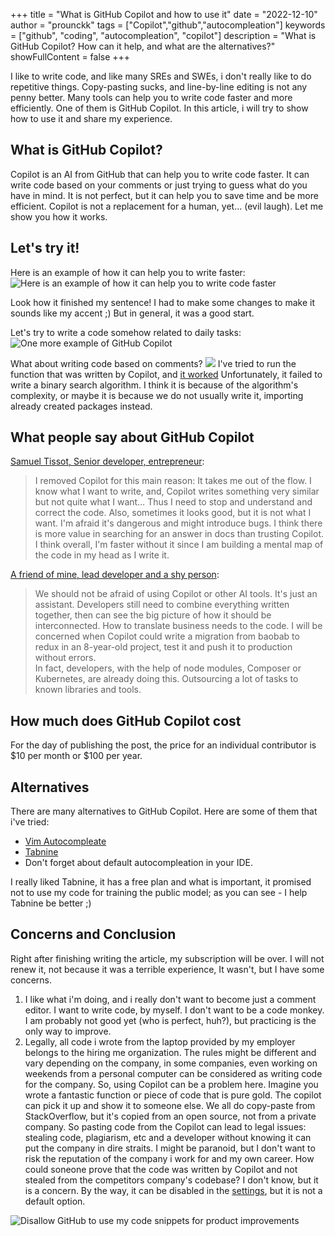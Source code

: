 +++
title = "What is GitHub Copilot and how to use it"
date = "2022-12-10"
author = "prounckk"
tags = ["Copilot","github","autocompleation"]
keywords = ["github", "coding", "autocompleation", "copilot"]
description = "What is GitHub Copilot? How can it help, and what are the alternatives?"
showFullContent = false
+++

I like to write code, and like many SREs and SWEs, i don't really like to do repetitive things. Copy-pasting sucks, and line-by-line editing is not any penny better. Many tools can help you to write code faster and more efficiently. One of them is GitHub Copilot. In this article, i will try to show how to use it and share my experience.

## What is GitHub Copilot?
Copilot is an AI from GitHub that can help you to write code faster. It can write code based on your comments or just trying to guess what do you have in mind. It is not perfect, but it can help you to save time and be more efficient. Copilot is not a replacement for a human, yet... (evil laugh). Let me show you how it works.

## Let's try it!
Here is an example of how it can help you to write faster:
![Here is an example of how it can help you to write code faster](/2022/copilot-wrote-article-for-me.png "Here is an example of how it can help you to write code faster")

Look how it finished my sentence! I had to make some changes to make it sounds like my accent ;) But in general, it was a good start.

Let's try to write a code somehow related to daily tasks:
![One more example of GitHub Copilot](/2022/githubcopilot-faster.gif "One more example of GitHub Copilot")

What about writing code based on comments? 
![](/2022/github-copilot-bubble-sorting-go.gif )
I've tried to run the function that was written by Copilot, and [it worked](https://play.golang.com/p/Z9AJUEOhud6)
Unfortunately, it failed to write a binary search algorithm. I think it is because of the algorithm's complexity, or maybe it is because we do not usually write it, importing already created packages instead.


## What people say about GitHub Copilot
[Samuel Tissot, Senior developer, entrepreneur](https://www.linkedin.com/in/samueltissot/):
>  I removed Copilot for this main reason: It takes me out of the flow. I know what I want to write, and, Copilot writes something very similar but not quite what I want… Thus I need to stop and understand and correct the code. 
Also, sometimes it looks good, but it is not what I want. I'm afraid it's dangerous and might introduce bugs.  I think there is more value in searching for an answer in docs than trusting Copilot.  I think overall, I'm faster without it since I am building a mental map of the code in my head as I write it.

[A friend of mine, lead developer and a shy person](https://www.linkedin.com/in/zarif-safiullin/):
> We should not be afraid of using Copilot or other AI tools. 
It's just an assistant. Developers still need to combine everything written together, then can see the big picture of how it should be interconnected. How to translate business needs to the code.  I will be concerned when Copilot could write a migration from baobab to redux in an 8-year-old project, test it and push it to production without errors.   
In fact, developers, with the help of node modules, Composer or Kubernetes, are already doing this. Outsourcing a lot of tasks to known libraries and tools.


## How much does GitHub Copilot cost
For the day of publishing the post, the price for an individual contributor is $10 per month or $100 per year.


## Alternatives
There are many alternatives to GitHub Copilot. Here are some of them that i've tried:
 - [Vim Autocompleate](https://lual.dev/blog/how-to-use-autocompletion-in-vim/)
 - [Tabnine](https://www.tabnine.com/)
 - Don't forget about default autocompleation in your IDE.

I really liked Tabnine, it has a free plan and what is important, it promised not to use my code for training the public model; as you can see - I help Tabnine be better ;) 

## Concerns and Conclusion
Right after finishing writing the article, my subscription will be over. I will not renew it, not because it was a terrible experience, It wasn't, but I have some concerns.
1. I like what i'm doing, and i really don't want to become just a comment editor. I want to write code, by myself. I don't want to be a code monkey. I am probably not good yet (who is perfect, huh?), but practicing is the only way to improve. 
2. Legally, all code i wrote from the laptop provided by my employer belongs to the hiring me organization. The rules might be different and vary depending on the company, in some companies, even working on weekends from a personal computer can be considered as writing code for the company. So, using Copilot can be a problem here. Imagine you wrote a fantastic function or piece of code that is pure gold. The copilot can pick it up and show it to someone else. We all do copy-paste from StackOverflow, but it's copied from an open source, not from a private company. So pasting code from the Copilot can lead to legal issues: stealing code, plagiarism, etc and a developer without knowing it can put the company in dire straits. I might be paranoid, but I don't want to risk the reputation of the company i work for and my own career. How could soneone prove that the code was written by Copilot and not stealed from the competitors company's codebase? I don't know, but it is a concern.
By the way, it can be disabled in the [settings](https://github.com/settings/copilot), but it is not a default option.

![Disallow GitHub to use my code snippets for product improvements](/2022/github-copilot-settings.png "Disallow GitHub to use my code snippets for product improvements")




